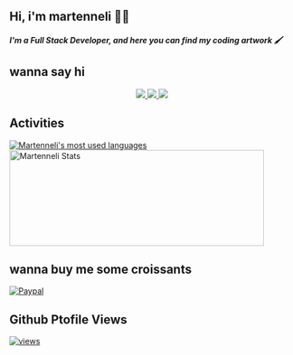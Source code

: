 ## Hi, i'm martenneli 👋🏼

##### I'm a Full Stack Developer, and here you can find my coding artwork 🖌️


## wanna say hi

<p align="center">
  <a href="http://twitter.com/itsmebsimo">
    <img src="https://img.shields.io/badge/@itsmebsimo-A13185?style=for-the-badge&logo=twitter&logoColor=fff&link=https://www.twitter.com/itsmebsimo" />
  </a>
  <a href="http://instagram.com/itsmebsimo">
    <img src="https://img.shields.io/badge/@itsmebsimo-A13185?style=for-the-badge&logo=instagram&logoColor=fff&link=https://www.instagram.com/itsmebsimo/" />
  </a>
  <a href="https://open.spotify.com/user/38k92zlxlyzqt52nq8h6fispf">
    <img src="https://img.shields.io/badge/@itsmebsimo-A13185?style=for-the-badge&logo=spotify&logoColor=fff&link=https://open.spotify.com/user/38k92zlxlyzqt52nq8h6fispf" />
  </a>
</p>

## Activities

<a href="https://github.com/martenneli/">
  <img align="center" src="https://github-readme-stats.vercel.app/api/top-langs/?username=martenneli&layout=compact&theme=omni&hide=html,css" alt="Martenneli's most used languages" />
</a>
<a href="https://github.com/martenneli/">
  <img align="center" height=170 width=450 src="https://github-readme-stats.vercel.app/api?username=martenneli&show_icons=true&theme=omni&count_private=true&include_all_commits=true" alt="Martenneli Stats" />
</a>

## wanna buy me some croissants
[![Paypal](https://img.shields.io/badge/Buy%20me%20a%20croissants-005EA6?style=for-the-badge&logo=appveyor=logo=paypal&link=https://www.paypal.me/Belcheikh/)](https://www.paypal.me/Belcheikh/)

## Github Ptofile Views
[![views](https://komarev.com/ghpvc/?username=martenneli&label=Profile%20views&color=fe75a9&style=for-the-badge&logo)](https://github.com/martenneli/)
